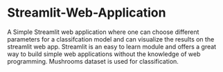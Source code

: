 # Streamlit-Web-Application
A Simple Streamlit web application where one can choose different parameters for a classifcation model and can visualize the results on the streamlit web app. 
Streamlit is an easy to learn module and offers a great way to build simple web applications without the knowledge of web programming.
Mushrooms dataset is used for classification.
